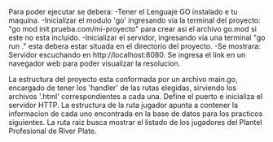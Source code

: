 Para poder ejecutar se debera:
    -Tener el Lenguaje GO instalado e tu maquina.
    -Inicializar el modulo 'go' ingresando via la terminal del proyecto: "go mod init prueba.com/mi-proyecto" para crear asi el archivo go.mod si este no esta incluido.
    -Inicializar el servidor, ingresando via una terminal "go run ." esta debera estar situada en el directorio del proyecto.
    -Se mostrara: Servidor escuchando en http://localhost:8080. Se ingresa el link en un navegador web para poder visualizar la resolucion.


La estructura del proyecto esta conformada por un archivo main.go, encargado de tener los 'handler' de las rutas elegidas, sirviendo los archivos '.html' correspondientes a cada una. Define el puerto e inicializa el servidor HTTP. La estructura de la ruta jugador apunta a contener la informacion de cada uno encontrada en la base de datos para los practicos siguientes. La ruta raiz busca mostrar el listado de los jugadores del Plantel Profesional de River Plate.